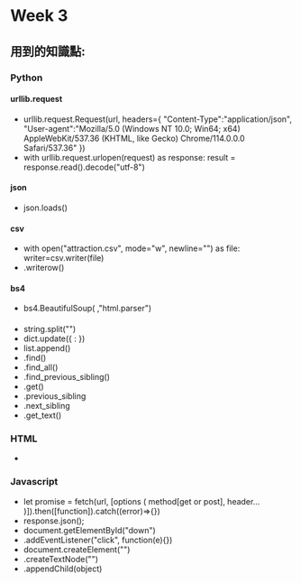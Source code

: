 # Week 3
## 用到的知識點:
### Python
#### urllib.request
*  urllib.request.Request(url, headers={
    "Content-Type":"application/json",
    "User-agent":"Mozilla/5.0 (Windows NT 10.0; Win64; x64) AppleWebKit/537.36 (KHTML, like Gecko) Chrome/114.0.0.0 Safari/537.36"
   })
*  with urllib.request.urlopen(request) as response:
    result = response.read().decode("utf-8")
#### json
* json.loads()
#### csv
* with open("attraction.csv", mode="w", newline="") as file:
    writer=csv.writer(file)
*  .writerow()
#### bs4
*  bs4.BeautifulSoup( ,"html.parser")
####
*  string.split("")
*  dict.update({ : })
*  list.append()
*  .find()
*  .find_all()
*  .find_previous_sibling()
*  .get()
*  .previous_sibling
*  .next_sibling
*  .get_text()
### HTML
*  <script src="task3&4.js"></script>
### Javascript
*  let promise = fetch(url, [options ( method[get or post], header... )]).then([function]).catch((error)=>{})
*  response.json();
*  document.getElementById("down")
*  .addEventListener("click", function(e){})
*  document.createElement("<tag name>")
*  .createTextNode("")
*  .appendChild(object)
